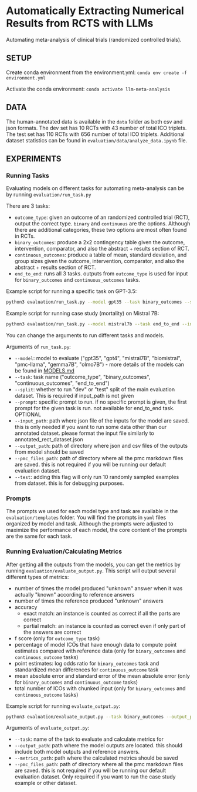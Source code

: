 # Automatically Extracting Numerical Results from RCTS with LLMs

Automating meta-analysis of clinical trials (randomized controlled trials).

## SETUP

Create conda environment from the environment.yml: `conda env create -f environment.yml`

Activate the conda environment: `conda activate llm-meta-analysis`

## DATA

The human-annotated data is available in the `data` folder as both csv and json formats.
The dev set has 10 RCTs with 43 number of total ICO triplets.
The test set has 110 RCTs with 656 number of total ICO triplets.
Additional dataset statistics can be found in `evaluation/data/analyze_data.ipynb` file.

## EXPERIMENTS

### Running Tasks

Evaluating models on different tasks for automating meta-analysis can be by running `evaluation/run_task.py`

There are 3 tasks:
- `outcome_type`: given an outcome of an randomized controlled trial (RCT), output the correct type. `binary` and `continuous` are the options. Although there are additional categories, these two options are most often found in RCTs.
- `binary_outcomes`: produce a 2x2 contingency table given the outcome, intervention, comparator, and also the abstract + results section of RCT.
- `continuous_outcomes`: produce a table of mean, standard deviation, and group sizes given the outcome, intervention, comparator, and also the abstract + results section of RCT.
- `end_to_end`: runs all 3 tasks. outputs from `outcome_type` is used for input for `binary_outcomes` and `continuous_outcomes` tasks.

Example script for running a specific task on GPT-3.5:
```bash
python3 evaluation/run_task.py --model gpt35 --task binary_outcomes --split test --output_path evaluation/outputs/binary_outcomes
```

Example script for running case study (mortality) on Mistral 7B:
```bash
python3 evaluation/run_task.py --model mistral7b --task end_to_end --input_path evaluation/data/meta_analysis_case_study.json --output_path evaluation/outputs/end_to_end --pmc_files_path evaluation/data/no_attributes_case_study_markdown_files
```

You can change the arguments to run different tasks and models.

Arguments of `run_task.py`:
- `--model`: model to evaluate ("gpt35", "gpt4", "mistral7B", "biomistral", "pmc-llama", "gemma7B", "olmo7B") - more details of the models can be found in [MODELS.md](evaluation/models/MODELS.md)
- `--task`: task name ("outcome_type", "binary_outcomes", "continuous_outcomes", "end_to_end")
- `--split`: whether to run "dev" or "test" split of the main evaluation dataset. This is required if input_path is not given
- `--prompt`: specific prompt to run. if no specific prompt is given, the first prompt for the given task is run. not available for end_to_end task. OPTIONAL
- `--input_path`: path where json file of the inputs for the model are saved. this is only needed if you want to run some data other than our annotated dataset. please format the input file similarly to annotated_rect_dataset.json
- `--output_path`: path of directory where json and csv files of the outputs from model should be saved
- `--pmc_files_path`: path of directory where all the pmc markdown files are saved. this is not required if you will be running our default evaluation dataset.
- `--test`: adding this flag will only run 10 randomly sampled examples from dataset. this is for debugging purposes.

### Prompts

The prompts we used for each model type and task are available in the `evaluation/templates` folder.
You will find the prompts in `yaml` files organized by model and task. 
Although the prompts were adjusted to maximize the performance of each model, the core content of the prompts are the same for each task.

### Running Evaluation/Calculating Metrics

After getting all the outputs from the models, you can get the metrics by running `evaluation/evaluate_output.py`. This script will output several different types of metrics:
- number of times the model produced "unknown" answer when it was actually "known" according to reference answers
- number of times the reference produced "unknown" answers
- accuracy
    - exact match: an instance is counted as correct if all the parts are correct
    - partial match: an instance is counted as correct even if only part of the answers are correct
- f score (only for `outcome_type` task)
- percentage of model ICOs that have enough data to compute point estimates compared with reference data (only for `binary_outcomes` and `continuous_outcome` tasks)
- point estimates: log odds ratio for `binary_outcomes` task and standardized mean differences for `continuous_outcome` task
- mean absolute error and standard error of the mean absolute error (only for `binary_outcomes` and `continuous_outcome` tasks)
- total number of ICOs with chunked input (only for `binary_outcomes` and `continuous_outcome` tasks)

Example script for running `evaluate_output.py`:
```bash
python3 evaluation/evaluate_output.py --task binary_outcomes --output_path evaluation/outputs/binary_outcomes/gpt35_binary_outcomes_output_20240208.json --metrics_path evaluation/metrics/binary_outcomes/
```
Arguments of `evaluate_output.py`:
- `--task`: name of the task to evaluate and calculate metrics for
- `--output_path`: path where the model outputs are located. this should include both model outputs and reference answers.
- `--metrics_path`: path where the calculated metrics should be saved
- `--pmc_files_path`: path of directory where all the pmc markdown files are saved. this is not required if you will be running our default evaluation dataset. Only required if you want to run the case study example or other dataset.
